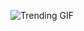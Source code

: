 ![Trending GIF](https://media4.giphy.com/media/v1.Y2lkPThiYjIxNzcydjlqemhzdXJsMHN2ZTY1NWY5Zzg3OWhueWllb251Y2tmcnl2Y3UxZyZlcD12MV9naWZzX3NlYXJjaCZjdD1n/fryY00CO4xCz4uJuDQ/giphy.gif)
